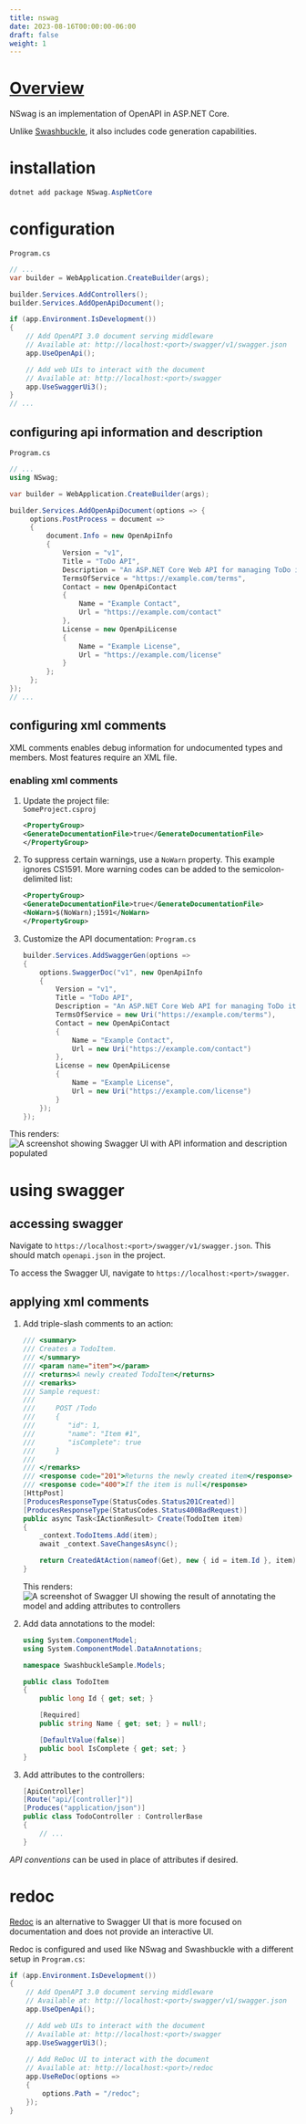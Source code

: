 ```yaml
---
title: nswag
date: 2023-08-16T00:00:00-06:00
draft: false
weight: 1
---
```


# [Overview](https://learn.microsoft.com/en-us/aspnet/core/tutorials/getting-started-with-nswag?view=aspnetcore-7.0&tabs=visual-studio)  
NSwag is an implementation of OpenAPI in ASP.NET Core.

Unlike [Swashbuckle](../swashbuckle/), it also includes code generation capabilities.

# installation
```powershell
dotnet add package NSwag.AspNetCore
```

# configuration
`Program.cs`
```cs 
// ...
var builder = WebApplication.CreateBuilder(args);

builder.Services.AddControllers();
builder.Services.AddOpenApiDocument();

if (app.Environment.IsDevelopment())
{
    // Add OpenAPI 3.0 document serving middleware
    // Available at: http://localhost:<port>/swagger/v1/swagger.json
    app.UseOpenApi();

    // Add web UIs to interact with the document
    // Available at: http://localhost:<port>/swagger
    app.UseSwaggerUi3();
}
// ...
```

## configuring api information and description
`Program.cs`
```cs
// ...
using NSwag;

var builder = WebApplication.CreateBuilder(args);

builder.Services.AddOpenApiDocument(options => {
     options.PostProcess = document =>
     {
         document.Info = new OpenApiInfo
         {
             Version = "v1",
             Title = "ToDo API",
             Description = "An ASP.NET Core Web API for managing ToDo items",
             TermsOfService = "https://example.com/terms",
             Contact = new OpenApiContact
             {
                 Name = "Example Contact",
                 Url = "https://example.com/contact"
             },
             License = new OpenApiLicense
             {
                 Name = "Example License",
                 Url = "https://example.com/license"
             }
         };
     };
});
// ...
```

## configuring xml comments
XML comments enables debug information for undocumented types and members. Most features require an XML file.

### enabling xml comments
1. Update the project file:  
    `SomeProject.csproj`
    ```xml
    <PropertyGroup>
    <GenerateDocumentationFile>true</GenerateDocumentationFile>
    </PropertyGroup>
    ```
2. To suppress certain warnings, use a `NoWarn` property. This example ignores CS1591. More warning codes can be added to the semicolon-delimited list:
    ```xml
    <PropertyGroup>
    <GenerateDocumentationFile>true</GenerateDocumentationFile>
    <NoWarn>$(NoWarn);1591</NoWarn>
    </PropertyGroup>
    ```
3. Customize the API documentation:
    `Program.cs`  
    ```cs
    builder.Services.AddSwaggerGen(options =>
    {
        options.SwaggerDoc("v1", new OpenApiInfo
        {
            Version = "v1",
            Title = "ToDo API",
            Description = "An ASP.NET Core Web API for managing ToDo items",
            TermsOfService = new Uri("https://example.com/terms"),
            Contact = new OpenApiContact
            {
                Name = "Example Contact",
                Url = new Uri("https://example.com/contact")
            },
            License = new OpenApiLicense
            {
                Name = "Example License",
                Url = new Uri("https://example.com/license")
            }
        });
    });
    ```

This renders:  
![A screenshot showing Swagger UI with API information and description populated](./image.png)

# using swagger
## accessing swagger
Navigate to `https://localhost:<port>/swagger/v1/swagger.json`.  This should match `openapi.json` in the project.

To access the Swagger UI, navigate to `https://localhost:<port>/swagger`.

## applying xml comments
1. Add triple-slash comments to an action:
    ```cs
    /// <summary>
    /// Creates a TodoItem.
    /// </summary>
    /// <param name="item"></param>
    /// <returns>A newly created TodoItem</returns>
    /// <remarks>
    /// Sample request:
    ///
    ///     POST /Todo
    ///     {
    ///        "id": 1,
    ///        "name": "Item #1",
    ///        "isComplete": true
    ///     }
    ///
    /// </remarks>
    /// <response code="201">Returns the newly created item</response>
    /// <response code="400">If the item is null</response>
    [HttpPost]
    [ProducesResponseType(StatusCodes.Status201Created)]
    [ProducesResponseType(StatusCodes.Status400BadRequest)]
    public async Task<IActionResult> Create(TodoItem item)
    {
        _context.TodoItems.Add(item);
        await _context.SaveChangesAsync();

        return CreatedAtAction(nameof(Get), new { id = item.Id }, item);
    }
    ```
    This renders:  
    ![A screenshot of Swagger UI showing the result of annotating the model and adding attributes to controllers](./image-1.png)
2. Add data annotations to the model: 
    ```cs
    using System.ComponentModel;
    using System.ComponentModel.DataAnnotations;

    namespace SwashbuckleSample.Models;

    public class TodoItem
    {
        public long Id { get; set; }

        [Required]
        public string Name { get; set; } = null!;

        [DefaultValue(false)]
        public bool IsComplete { get; set; }
    }
    ```

3. Add attributes to the controllers:
    ```cs
    [ApiController]
    [Route("api/[controller]")]
    [Produces("application/json")]
    public class TodoController : ControllerBase
    {
        // ...
    }
    ```

*API conventions* can be used in place of attributes if desired.

# redoc
[Redoc](https://github.com/Redocly/redoc) is an alternative to Swagger UI that is more focused on documentation and does not provide an interactive UI.

Redoc is configured and used like NSwag and Swashbuckle with a different setup in `Program.cs`:  
```cs
if (app.Environment.IsDevelopment())
{
    // Add OpenAPI 3.0 document serving middleware
    // Available at: http://localhost:<port>/swagger/v1/swagger.json
    app.UseOpenApi();

    // Add web UIs to interact with the document
    // Available at: http://localhost:<port>/swagger
    app.UseSwaggerUi3();
    
    // Add ReDoc UI to interact with the document
    // Available at: http://localhost:<port>/redoc
    app.UseReDoc(options =>
    {
        options.Path = "/redoc";
    });
}
```
